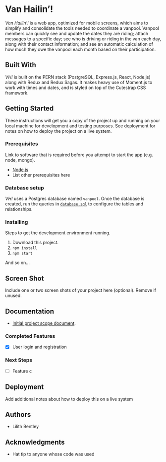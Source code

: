 # Van Hailin’!

*Van Hailin’!* is a web app, optimized for mobile screens, which aims to simplify and consolidate the tools needed to coordinate a vanpool. Vanpool members can quickly see and update the dates they are riding; attach messages to a specific day; see who is driving or riding in the van each day, along with their contact information; and see an automatic calculation of how much they owe the vanpool each month based on their participation.

## Built With

*VH!* is built on the PERN stack (PostgreSQL, Express.js, React, Node.js) along with Redux and Redux Sagas. It makes heavy use of Moment.js to work with times and dates, and is styled on top of the Cutestrap CSS framework.

## Getting Started

These instructions will get you a copy of the project up and running on your local machine for development and testing purposes. See deployment for notes on how to deploy the project on a live system.

### Prerequisites

Link to software that is required before you attempt to start the app (e.g. node, mongo).

- [Node.js](https://nodejs.org/en/)
- List other prerequisites here

### Database setup

*VH!* uses a Postgres database named `vanpool`. Once the database is created, run the queries in [`database.sql`](database.sql) to configure the tables and relationships.

### Installing

Steps to get the development environment running.

1. Download this project.
2. `npm install`
3. `npm start`

And so on...

## Screen Shot

Include one or two screen shots of your project here (optional). Remove if unused.

## Documentation

- [Initial project scope document](https://docs.google.com/document/d/1wEBsOM0mhLCLPagLasIz-VW4CFsc6bkkbQoKnB_zDlw/edit?usp=sharing). 

### Completed Features

- [x] User login and registration

### Next Steps

- [ ] Feature c

## Deployment

Add additional notes about how to deploy this on a live system

## Authors

* Lilith Bentley


## Acknowledgments

* Hat tip to anyone whose code was used